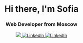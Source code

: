<div id="header" align="center">
<h1>Hi there, I'm Sofia</h1>
<h3>Web Developer from Moscow</h3>
</div>


<div id="socials" align="center">
<a href="telegram">
<img src="https://github.com/user-attachments/assets/0852bc0c-ded0-48a3-95e1-c348458524d7/>
</a>
<a href="linkedin-url">
<img src="https://img.shields.io/badge/LinkedIn-blue?style=for-the-
badge&logo=linkedin&logo Color=white" alt="LinkedIn"/>
</a>
<a href="linkedin-url">
<img src="https://img.shields.io/badge/LinkedIn-blue?style=for-the-
badge&logo=linkedin&logo Color=white" alt="LinkedIn"/>
</a>
</div>
